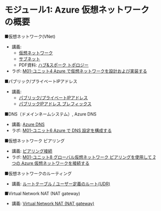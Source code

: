 # モジュール1: Azure 仮想ネットワークの概要

■仮想ネットワーク(VNet)

- 講義:
  - [仮想ネットワーク](../network/vnet.md)
  - [サブネット](../network/subnet.md)
  - PDF資料: [ハブ&スポーク トポロジー](../network/ハブ・スポーク.pdf)
- ラボ: [M01-ユニット4 Azure で仮想ネットワークを設計および実装する](lab-m01-u04.md)

■パブリック/プライベートIPアドレス

- 講義:
  - [パブリック/プライベートIPアドレス](../network/ip-address.md)
  - [パブリックIPアドレス プレフィックス](../network/public-ip-address-prefix.md)

■DNS（ドメインネームシステム）, Azure DNS

- 講義: [Azure DNS](../AZ-104/mod04-05-dns.md)
- ラボ: [M01-ユニット6 Azure で DNS 設定を構成する](lab-m01-u06.md)

■仮想ネットワーク ピアリング

- 講義: [ピアリング接続](../AZ-104/mod05-01-peering.md)
- ラボ: [M01-ユニット8 グローバル仮想ネットワーク ピアリングを使用して 2 つの Azure 仮想ネットワークを接続する](lab-m01-u08.md)

■仮想ネットワークのルーティング

- 講義: [ルートテーブル / ユーザー定義のルート(UDR)](../network/udr.md)

■Virtual Network NAT (NAT gateway)

- 講義: [Virtual Network NAT (NAT gateway)](nat-gateway.md)
